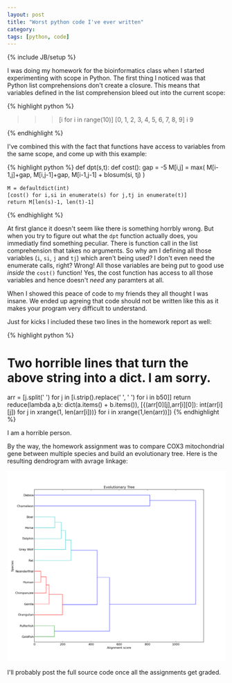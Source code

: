 ```yaml
---
layout: post
title: "Worst python code I've ever written"
category: 
tags: [python, code]
---
```

{% include JB/setup %}

I was doing my homework for the bioinformatics class when I started experimenting with scope in Python. The first thing I noticed 
was that Python list comprehensions don't create a closure. This means that variables defined in the list comprehension 
bleed out into the current scope:

{% highlight python %}
>>> [i for i in range(10)]
[0, 1, 2, 3, 4, 5, 6, 7, 8, 9]
>>> i
9
>>> 
{% endhighlight %}


I've combined this with the fact that functions have access to variables from the same scope, and come up with this 
example:


{% highlight python %}
def dpt(s,t):
    def cost():
        gap = -5
        M[i,j] = max(
            M[i-1,j]+gap,
            M[i,j-1]+gap,
            M[i-1,j-1] + blosum(si, tj)
        )
        
    M = defaultdict(int)
    [cost() for i,si in enumerate(s) for j,tj in enumerate(t)]
    return M[len(s)-1, len(t)-1]
{% endhighlight %}

        
At first glance it doesn't seem like there is something horrbly wrong. But when you try to figure out what the `dpt` 
function actually does, you immediatly find something peculiar. There is function call in the list comprehension that 
takes no arguments. So why am I defining all those variables (`i`, `si`, `j` and `tj`) which aren't being used? 
I don't even need the enumerate calls, right? Wrong! All those variables are being put to good use *inside* the `cost()` 
function! Yes, the cost function has access to all those variables and hence doesn't *need* any paramters at all. 

When I showed this peace of code to my friends they all thought I was insane. We ended up agreing that code should not
be written like this as it makes your program very difficult to understand.

Just for kicks I included these two lines in the homework report as well:

{% highlight python %}
# Two horrible lines that turn the above string into a dict. I am sorry.
arr = [j.split(' ') for j in [i.strip().replace('  ', ' ') for i in b50]]
return reduce(lambda a,b: dict(a.items() + b.items()), [{(arr[0][j],arr[i][0]): int(arr[i][j]) for j in xrange(1, len(arr[i]))} for i in xrange(1,len(arr))])
{% endhighlight %}

I am a horrible person.
    
By the way, the homework assignment was to compare COX3 mitochondrial gene between multiple species and build an evolutionary tree.
Here is the resulting dendrogram with avrage linkage:

<a href="/assets/pics/dendro1.png" style="text-align:center;"><img class="" src="/assets/pics/dendro1.png"  width="700" alt="Dendrogram" /></a>

I'll probably post the full source code once all the assignments get graded.
